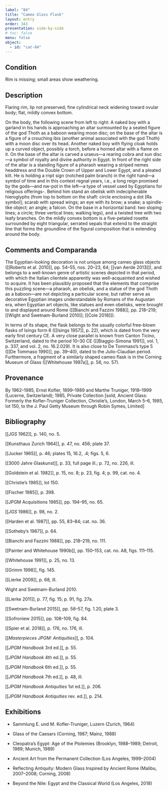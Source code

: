 ```yaml
---
label: "84"
title: "Cameo Glass Flask"
layout: entry
order: 343
presentation: side-by-side
# toc: false
menu: false
object:
  - id: "cat-84"
---
```


## Condition

Rim is missing; small areas show weathering.

## Description

Flaring rim, lip not preserved; fine cylindrical neck widening toward ovular body; flat, mildly convex bottom.

On the body, the following scene from left to right: A naked boy with a garland in his hands is approaching an altar surmounted by a seated figure of the god Thoth as a baboon wearing moon disc; on the base of the altar is a figure of a crouching ibis (another animal associated with the god Thoth) with a moon disc over its head. Another naked boy with flying cloak holds up a curved object, possibly a torch, before a horned altar with a flame on it. On the base of the altar is carved a uraeus—a rearing cobra and sun disc—a symbol of royalty and divine authority in Egypt. In front of the right side of the altar is a standing figure of a pharaoh wearing a striped nemes headdress and the Double Crown of Upper and Lower Egypt, and a pleated kilt. He is holding a rnpt sign (notched palm branch) in the right hand—a symbol of time and in this context regnal years, i.e., a long reign promised by the gods—and nw-pot in the left—a type of vessel used by Egyptians for religious offerings-. Behind him stand an obelisk with indecipherable hieroglyphs (from top to bottom on the shaft: circle enclosing a dot \[Ra symbol\]; scarab with spread wings; an eye with its brow; a snake; a spindle-like object; an angle; a falcon. On the base in a horizontal band: two sloping lines; a circle; three vertical lines; walking legs), and a twisted tree with two leafy branches. On the mildly convex bottom is a five-petaled rosette surrounded by eight triangular, serrated sepals that extend to the straight line that forms the groundline of the figural composition that is extending around the body.

## Comments and Comparanda

The Egyptian-looking decoration is not unique among cameo glass objects ([[Roberts et al. 2010]], pp. 54–55, nos. 20–23, 64; [[van Aerde 2013]]), and belongs to a well-known genre of artistic scenes depicted in that period, with which the Italian clientele apparently was well-acquainted and wished to acquire. It has been plausibly proposed that the elements that comprise this puzzling scene—a pharaoh, an obelisk, and a statue of the god Thoth as a baboon—are not depicting a particular scene, but rather serve as decorative Egyptian images understandable by Romans of the Augustan era, when Egyptian art objects, like statues and even obelisks, were brought to and displayed around Rome ([[Bianchi and Fazzini 1988]], pp. 218–219; [[Wight and Swetnam-Burland 2010]]; [[Cole 2018]]).

In terms of its shape, the flask belongs to the usually colorful free-blown flasks of Isings form 6 ([[Isings 1957]], p. 22), which is dated from the very early first century CE. A very close parallel is known from Canton Ticino, Switzerland, dated to the period 10–30 CE ([[Biaggio-Simona 1991]], vol. 1, p. 337, and vol. 2, no. 16.2.029). It is also close to De Tommaso’s type 5 ([[De Tommaso 1990]], pp. 39–40), dated to the Julio-Claudian period. Furthermore, a fragment of a similarly shaped cameo flask is in the Corning Museum of Glass ([[Whitehouse 1997a]], p. 56, no. 57).

## Provenance

By 1962–1985, Ernst Kofler, 1899–1989 and Marthe Truniger, 1918–1999 (Lucerne, Switzerland); 1985, Private Collection \[sold, Ancient Glass: Formerly the Kofler-Truniger Collection, Christie’s, London, March 5–6, 1985, lot 150, to the J. Paul Getty Museum through Robin Symes, Limited\]

## Bibliography

[[*JGS* 1962]], p. 140, no. 5.

[[Kunsthaus Zurich 1964]], p. 47, no. 456; plate 37.

[[Jucker 1965]], p. 46; plates 15, 16.2, .4; figs. 5, 6.

[[3000 Jahre Glaskunst]], p. 33, full page ill.; p. 72, no. 226, ill.

[[Goldstein et al. 1982]], p. 15, no. 8; p. 23, fig. 4; p. 99, cat. no. 4.

[[Christie’s 1985]], lot 150.

[[Fischer 1985]], p. 398.

[[JPGM Acquisitions 1985]], pp. 194–95, no. 65.

[[*JGS* 1986]], p. 98, no. 2.

[[Harden et al. 1987]], pp. 55, 83–84; cat. no. 36.

[[Sotheby’s 1987]], p. 64.

[[Bianchi and Fazzini 1988]], pp. 218–219, no. 111.

[[Painter and Whitehouse 1990b]], pp. 150–153, cat. no. A8, figs. 111–115.

[[Whitehouse 1991]], p. 25, no. 13.

[[Grimm 1998]], fig. 145.

[[Lierke 2009]], p. 68, ill.

Wight and Swetnam-Burland 2010.

[[Lierke 2011]], p. 77, fig. 15; p. 91, fig. 27a.

[[Swetnam-Burland 2015]], pp. 56–57, fig. 1.20, plate 3.

[[Sofroniew 2015]], pp. 108–109, fig. 84.

[[Spier et al. 2018]], p. 176, no. 176, ill.

[[*Masterpieces JPGM: Antiquities*]], p. 104.

[[*JPGM Handbook* 3rd ed.]], p. 55.

[[*JPGM Handbook* 4th ed.]], p. 55.

[[*JPGM Handbook* 6th ed.]], p. 55.

[[*JPGM Handbook* 7th ed.]], p. 48, ill.

[[*JPGM Handbook Antiquities* 1st ed.]], p. 206.

[[*JPGM Handbook Antiquities* rev. ed.]], p. 214.

## Exhibitions

-   Sammlung E. und M. Kofler-Truniger, Luzern (Zurich, 1964)

-   Glass of the Caesars (Corning, 1987; Mainz, 1988)

-   Cleopatra’s Egypt: Age of the Ptolemies (Brooklyn, 1988–1989; Detroit, 1989; Munich, 1989)

-   Ancient Art from the Permanent Collection (Los Angeles, 1999–2004)

-   Reflecting Antiquity: Modern Glass Inspired by Ancient Rome (Malibu, 2007–2008; Corning, 2008)

-   Beyond the Nile: Egypt and the Classical World (Los Angeles, 2018)

